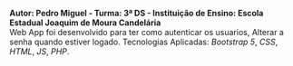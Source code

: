 **Autor: Pedro Miguel - Turma: 3ª DS - Instituição de Ensino: Escola Estadual Joaquim de Moura Candelária**<br>
Web App foi desenvolvido para ter como autenticar os usuarios, Alterar a senha quando estiver logado.
Tecnologias Aplicadas: *Bootstrap 5*, *CSS*, *HTML*, *JS*, *PHP*.

